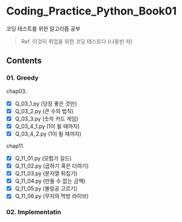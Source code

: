# Coding_Practice_Python_Book01

코딩 테스트를 위한 알고리즘 공부
> Ref. 이것이 취업을 위한 코딩 테스트다 (나동빈 저)  
  
  
## Contents
### 01. Greedy  
  chap03.
   - [x] Q_03_1.py  (당장 좋은 것만)
   - [x] Q_03_2.py  (큰 수의 법칙)
   - [x] Q_03_3.py  (숫자 카드 게임)
   - [x] Q_03_4_1.py  (1이 될 때까지)
   - [x] Q_03_4_2.py  (1이 될 때까지)

  chap11.
   - [x] Q_11_01.py (모험가 길드)
   - [x] Q_11_02.py (곱하기 혹은 더하기)
   - [x] Q_11_03.py (문자열 뒤집기)
   - [x] Q_11_04.py (만들 수 없는 금액)
   - [x] Q_11_05.py (볼링공 고르기)
   - [x] Q_11_06.py (무지의 먹방 라이브)

### 02. Implementatin 
